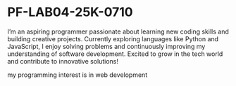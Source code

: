 # PF-LAB04-25K-0710

I’m an aspiring programmer passionate about learning new coding skills and building creative projects. 
Currently exploring languages like Python and JavaScript, I enjoy solving problems and continuously improving my understanding of software development. 
Excited to grow in the tech world and contribute to innovative solutions!

my programming interest is in web development 
